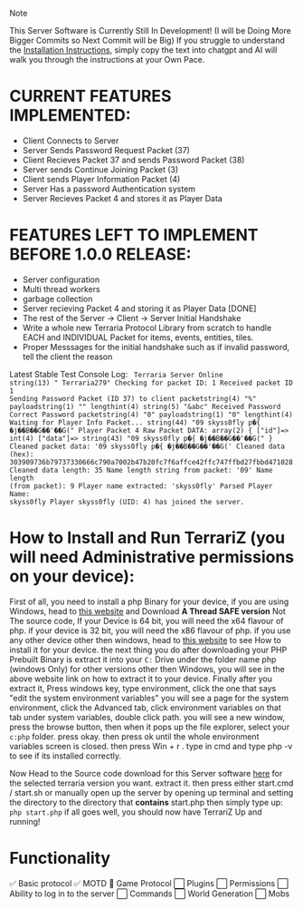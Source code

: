 > [!NOTE]
> This Server Software is Currently Still In Development! (I will be Doing More Bigger Commits so Next Commit will be Big)
> If you struggle to understand the [Installation Instructions](https://github.com/skyss0fly/TerrariZ-New?tab=readme-ov-file#how-to-install-and-run-terrariz-you-will-need-administrative-permissions-on-your-device), simply copy the text into chatgpt and AI will walk you through the instructions at your Own Pace. 

# CURRENT FEATURES IMPLEMENTED:
- Client Connects to Server
- Server Sends Password Request Packet (37)
- Client Recieves Packet 37 and sends Password Packet (38)
- Server sends Continue Joining Packet (3)
- Client sends Player Information Packet (4)
- Server Has a password Authentication system
- Server Recieves Packet 4 and stores it as Player Data


# FEATURES LEFT TO IMPLEMENT BEFORE 1.0.0 RELEASE:
- Server configuration
- Multi thread workers
- garbage collection
- Server recieving Packet 4 and storing it as Player Data [DONE]
- The rest of the Server -> Client -> Server Initial Handshake
- Write a whole new Terraria Protocol Library from scratch to handle EACH and INDIVIDUAL Packet for items, events, entities, tiles.
- Proper Messsages for the initial handshake such as if invalid password, tell the client the reason


Latest Stable Test Console Log:
<code>
Terraria Server Online
string(13) "
            Terraria279"
Checking for packet ID: 1
Received packet ID 1
Sending Password Packet (ID 37) to client
packetstring(4) "%"
payloadstring(1) ""
lengthint(4)
string(5) "&abc"
Received Password
Correct Password
packetstring(4) "0"
payloadstring(1) "0"
lengthint(4)
Waiting for Player Info Packet...
string(44) "09  skyss0fly
p�{ �j��B��G��'��G("
Player Packet 4 Raw Packet DATA:
array(2) {
  ["id"]=>
  int(4)
  ["data"]=>
  string(43) "09        skyss0fly
p�{ �j��B��G��'��G("
}
Cleaned packet data: '09        skyss0fly
p�{ �j��B��G��\'��G('
Cleaned data (hex): 303909736b79737330666c790a7002b47b20fc7f6affce42ffc747ffbd27fbbd471028
Cleaned data length: 35
Name length string from packet: '09'
Name length (from packet): 9
Player name extracted: 'skyss0fly'
Parsed Player Name: skyss0fly
Player skyss0fly (UID: 4) has joined the server.
</code>

# How to Install and Run TerrariZ (you will need Administrative permissions on your device):
First of all, you need to install a php Binary for your device, if you are using Windows, head to [this website](https://windows.php.net/download) and Download **A Thread SAFE version** Not The source code, If your Device is 64 bit, you will need the x64 flavour of php. if your device is 32 bit, you will need the x86 flavour of php.
if you use any other device other then windows, head to [this website](https://www.php.net/downloads.php) to see How to install it for your device.
the next thing you do after downloading your PHP Prebuilt Binary is extract it into your `C:` Drive under the folder name php (windows Only)
for other versions other then Windows, you will see in the above website link on how to extract it to your device.
Finally after you extract it, Press windows key, type environment, click the one that says "edit the system environment variables"
you will see a page for the system environment, click the Advanced tab, click environment variables on that tab under system variables, double click path. you will see a new window, press the browse button, then when it pops up the file explorer, select your `c:php` folder. press okay. then press ok until the whole environment variables screen is closed. then press Win + r . type in cmd and type php -v to see if its installed correctly.

Now Head to the Source code download for this Server software [here](https://github.com/skyss0fly/TerrariZ-New/releases) for the selected terraria version you want.
extract it. then press either start.cmd / start.sh or manually open up the server by opening up terminal and setting the directory to the directory that **contains** start.php
then simply type up:
```php start.php```
if all goes well, you should now have TerrariZ Up and running!


# Functionality

✅ Basic protocol
✅ MOTD
👷 Game Protocol
⬜ Plugins
⬜ Permissions
⬜ Ability to log in to the server
⬜ Commands
⬜ World Generation
⬜ Mobs


